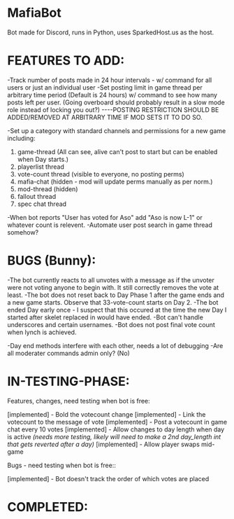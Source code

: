 # MafiaBot

Bot made for Discord, runs in Python, uses SparkedHost.us as the host.

# FEATURES TO ADD:

-Track number of posts made in 24 hour intervals - w/ command for all users or just an individual user
-Set posting limit in game thread per arbitrary time period (Default is 24 hours) w/ command to see how many posts left per user. (Going overboard should probably result in a slow mode role instead of locking you out?) 
----POSTING RESTRICTION SHOULD BE ADDED/REMOVED AT ARBITRARY TIME IF MOD SETS IT TO DO SO.

-Set up a category with standard channels and permissions for a new game including: 
1) game-thread (All can see, alive can't post to start but can be enabled when Day starts.) 
2) playerlist thread 
3) vote-count thread (visible to everyone, no posting perms)
4) mafia-chat (hidden - mod will update perms manually as per norm.)
5) mod-thread (hidden)
6) fallout thread
7) spec chat thread

-When bot reports "User has voted for Aso" add "Aso is now L-1" or whatever count is relevent.
-Automate user post search in game thread somehow?

# BUGS (Bunny):

-The bot currently reacts to all unvotes with a message as if the unvoter were not voting anyone to begin with.  It still correctly removes the vote at least.
-The bot does not reset back to Day Phase 1 after the game ends and a new game starts.  Observe that ⁠33-vote-count starts on Day 2.
-The bot ended Day early once - I suspect that this occured at the time the new Day I started after skelet replaced in would have ended. 
-Bot can't handle underscores and certain usernames.
-Bot does not post final vote count when lynch is achieved.

-Day end methods interfere with each other, needs a lot of debugging
-Are all moderater commands admin only? (No) 

# IN-TESTING-PHASE:
Features, changes, need testing when bot is free:

[implemented] - Bold the votecount change
[implemented] - Link the votecount to the message of vote
[implemented] - Post a votecount in game chat every 10 votes
[implemented] - Allow changes to day length when day is active
*(needs more testing, likely will need to make a 2nd day_length int that gets reverted after a day)*
[implemented] - Allow player swaps mid-game

Bugs - need testing when bot is free::

[implemented] - Bot doesn't track the order of which votes are placed




# COMPLETED:


